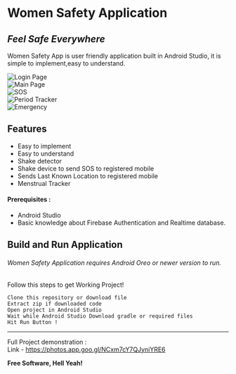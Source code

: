 # Women Safety Application
## _Feel Safe Everywhere_


Women Safety App is user friendly application built in Android Studio,
it is simple to implement,easy to understand.



<img src="media/loginpages.jpg" alt="Login Page">
<br>
<img src="media/mainpage.jpg" alt="Main Page">
<br>
<img src="media/sos.jpg" alt="SOS">
<br>
<img src="media/period_tracker.jpg" alt="Period Tracker">
<br>
<img src="media/emergency.jpg" alt="Emergency">





## Features

- Easy to implement
- Easy to understand
- Shake detector
- Shake device to send SOS to registered mobile
- Sends Last Known Location to registered mobile
- Menstrual Tracker

#### Prerequisites :
- Android Studio
- Basic knowledge about Firebase Authentication and Realtime database.
## Build and Run Application

###### Women Safety Application requires Android Oreo or newer version to run.
Follow this steps to get Working Project!
```
Clone this repository or download file
Extract zip if downloaded code
Open project in Android Studio
Wait while Android Studio Download gradle or required files
Hit Run Button !
```

------------

Full Project demonstration  :<br>
Link - https://photos.app.goo.gl/NCxm7cY7QJyniYRE6

**Free Software, Hell Yeah!**

[//]: # (These are reference links used in the body of this note and get stripped out when the markdown processor does its job. There is no need to format nicely because it shouldn't be seen. Thanks SO - http://stackoverflow.com/questions/4823468/store-comments-in-markdown-syntax)

   
